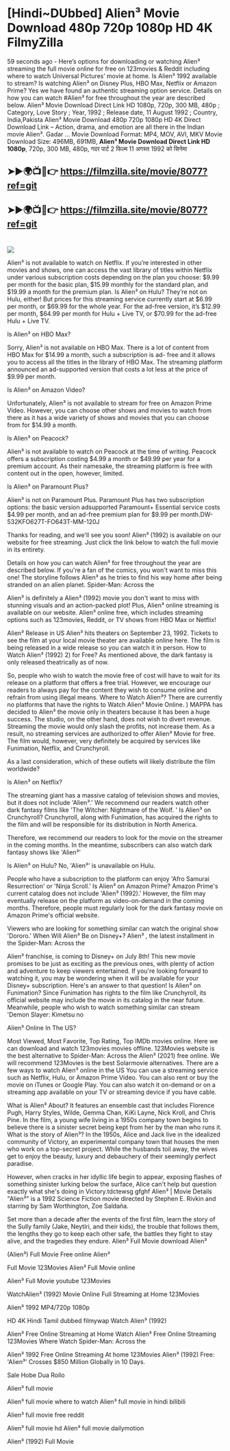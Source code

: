 # [Hindi~DUbbed] Alien³ Movie Download 480p 720p 1080p HD 4K FilmyZilla


59 seconds ago - Here’s options for downloading or watching Alien³ streaming the full movie online for free on 123movies & Reddit including where to watch Universal Pictures’ movie at home. Is Alien³ 1992 available to stream? Is watching Alien³ on Disney Plus, HBO Max, Netflix or Amazon Prime? Yes we have found an authentic streaming option service. Details on how you can watch #Alien³ for free throughout the year are described below. Alien³ Movie Download Direct Link HD 1080p, 720p, 300 MB, 480p ; Category, Love Story ; Year, 1992 ; Release date, 11 August 1992 ; Country, India,Pakista Alien³ Movie Download 480p 720p 1080p HD 4K Direct Download Link – Action, drama, and emotion are all there in the Indian movie Alien³. Gadar ...
Movie Download Format: MP4, MOV, AVI, MKV
Movie Download Size: 496MB, 691MB, **Alien³ Movie Download Direct Link HD 1080p**, 720p, 300 MB, 480p, गदर पार्ट 2 फिल्म 11 अगस्त 1992 को सिनेमा

## ➤►🌍📺📱👉   https://filmzilla.site/movie/8077?ref=git

## ➤►🌍📺📱👉   https://filmzilla.site/movie/8077?ref=git

#

<img src="https://image.tmdb.org/t/p/w780//nEmOmbCWBXS3tHU2N49z693KDK.jpg" />

Alien³ is not available to watch on Netflix. If you’re interested in other movies and shows, one can access the vast library of titles within Netflix under various subscription costs depending on the plan you choose: $9.99 per month for the basic plan, $15.99 monthly for the standard plan, and $19.99 a month for the premium plan. Is Alien³ on Hulu? They’re not on Hulu, either! But prices for this streaming service currently start at $6.99 per month, or $69.99 for the whole year. For the ad-free version, it’s $12.99 per month, $64.99 per month for Hulu + Live TV, or $70.99 for the ad-free Hulu + Live TV.

Is Alien³ on HBO Max?

Sorry, Alien³ is not available on HBO Max. There is a lot of content from HBO Max for $14.99 a month, such a subscription is ad- free and it allows you to access all the titles in the library of HBO Max. The streaming platform announced an ad-supported version that costs a lot less at the price of $9.99 per month.

Is Alien³ on Amazon Video?

Unfortunately, Alien³ is not available to stream for free on Amazon Prime Video. However, you can choose other shows and movies to watch from there as it has a wide variety of shows and movies that you can choose from for $14.99 a month.

Is Alien³ on Peacock?

Alien³ is not available to watch on Peacock at the time of writing. Peacock offers a subscription costing $4.99 a month or $49.99 per year for a premium account. As their namesake, the streaming platform is free with content out in the open, however, limited.

Is Alien³ on Paramount Plus?

Alien³ is not on Paramount Plus. Paramount Plus has two subscription options: the basic version adsupported Paramount+ Essential service costs $4.99 per month, and an ad-free premium plan for $9.99 per month.DW-532KFO627T-FO643T-MM-120J

Thanks for reading, and we'll see you soon! Alien³ (1992) is available on our website for free streaming. Just click the link below to watch the full movie in its entirety.

Details on how you can watch Alien³ for free throughout the year are described below. If you're a fan of the comics, you won't want to miss this one! The storyline follows Alien³ as he tries to find his way home after being stranded on an alien planet. Spider-Man: Across the

Alien³ is definitely a Alien³ (1992) movie you don't want to miss with stunning visuals and an action-packed plot! Plus, Alien³ online streaming is available on our website. Alien³ online free, which includes streaming options such as 123movies, Reddit, or TV shows from HBO Max or Netflix!

Alien³ Release in US Alien³ hits theaters on September 23, 1992. Tickets to see the film at your local movie theater are available online here. The film is being released in a wide release so you can watch it in person. How to Watch Alien³ (1992) 2) for Free? As mentioned above, the dark fantasy is only released theatrically as of now.

So, people who wish to watch the movie free of cost will have to wait for its release on a platform that offers a free trial. However, we encourage our readers to always pay for the content they wish to consume online and refrain from using illegal means. Where to Watch Alien³? There are currently no platforms that have the rights to Watch Alien³ Movie Online. ) MAPPA has decided to Alien³ the movie only in theaters because it has been a huge success. The studio, on the other hand, does not wish to divert revenue. Streaming the movie would only slash the profits, not increase them. As a result, no streaming services are authorized to offer Alien³ Movie for free. The film would, however, very definitely be acquired by services like Funimation, Netflix, and Crunchyroll.

As a last consideration, which of these outlets will likely distribute the film worldwide?

Is Alien³ on Netflix?

The streaming giant has a massive catalog of television shows and movies, but it does not include 'Alien³.' We recommend our readers watch other dark fantasy films like 'The Witcher: Nightmare of the Wolf. ' Is Alien³ on Crunchyroll? Crunchyroll, along with Funimation, has acquired the rights to the film and will be responsible for its distribution in North America.

Therefore, we recommend our readers to look for the movie on the streamer in the coming months. In the meantime, subscribers can also watch dark fantasy shows like 'Alien³'

Is Alien³ on Hulu? No, 'Alien³' is unavailable on Hulu.

People who have a subscription to the platform can enjoy 'Afro Samurai Resurrection' or 'Ninja Scroll.' Is Alien³ on Amazon Prime? Amazon Prime's current catalog does not include 'Alien³ (1992).' However, the film may eventually release on the platform as video-on-demand in the coming months. Therefore, people must regularly look for the dark fantasy movie on Amazon Prime's official website.

Viewers who are looking for something similar can watch the original show 'Dororo.' When Will Alien³ Be on Disney+? Alien³ , the latest installment in the Spider-Man: Across the

Alien³ franchise, is coming to Disney+ on July 8th! This new movie promises to be just as exciting as the previous ones, with plenty of action and adventure to keep viewers entertained. If you're looking forward to watching it, you may be wondering when it will be available for your Disney+ subscription. Here's an answer to that question! Is Alien³ on Funimation? Since Funimation has rights to the film like Crunchyroll, its official website may include the movie in its catalog in the near future. Meanwhile, people who wish to watch something similar can stream 'Demon Slayer: Kimetsu no

Alien³ Online In The US?

Most Viewed, Most Favorite, Top Rating, Top IMDb movies online. Here we can download and watch 123movies movies offline. 123Movies website is the best alternative to Spider-Man: Across the Alien³ (2021) free online. We will recommend 123Movies is the best Solarmovie alternatives. There are a few ways to watch Alien³ online in the US You can use a streaming service such as Netflix, Hulu, or Amazon Prime Video. You can also rent or buy the movie on iTunes or Google Play. You can also watch it on-demand or on a streaming app available on your TV or streaming device if you have cable.

What is Alien³ About? It features an ensemble cast that includes Florence Pugh, Harry Styles, Wilde, Gemma Chan, KiKi Layne, Nick Kroll, and Chris Pine. In the film, a young wife living in a 1950s company town begins to believe there is a sinister secret being kept from her by the man who runs it. What is the story of Alien³? In the 1950s, Alice and Jack live in the idealized community of Victory, an experimental company town that houses the men who work on a top-secret project. While the husbands toil away, the wives get to enjoy the beauty, luxury and debauchery of their seemingly perfect paradise.

However, when cracks in her idyllic life begin to appear, exposing flashes of something sinister lurking below the surface, Alice can't help but question exactly what she's doing in Victory.tdctewsg gfghf Alien³ | Movie Details "Alien³" is a 1992 Science Fiction movie directed by Stephen E. Rivkin and starring by Sam Worthington, Zoe Saldaña.

Set more than a decade after the events of the first film, learn the story of the Sully family (Jake, Neytiri, and their kids), the trouble that follows them, the lengths they go to keep each other safe, the battles they fight to stay alive, and the tragedies they endure. Alien³ Full Movie download Alien³

(Alien³) Full Movie Free online Alien³

Full Movie 123Movies Alien³ Full Movie online

Alien³ Full Movie youtube 123Movies

WatchAlien³ (1992) Movie Online Full Streaming at Home 123Movies

Alien³ 1992 MP4/720p 1080p

HD 4K Hindi Tamil dubbed filmywap Watch Alien³ (1992)

Alien³ Free Online Streaming at Home Watch Alien³ Free Online Streaming 123Movies Where Watch Spider-Man: Across the

Alien³ 1992 Free Online Streaming At home 123Movies Alien³ (1992) Free: 'Alien³' Crosses $850 Million Globally in 10 Days.

Sale Hobe Dua Roilo

Alien³ full movie

Alien³ full movie where to watch Alien³ full movie in hindi bilibili

Alien³ full movie free reddit

Alien³ full movie hd Alien³ full movie dailymotion

Alien³ (1992) Full Movie